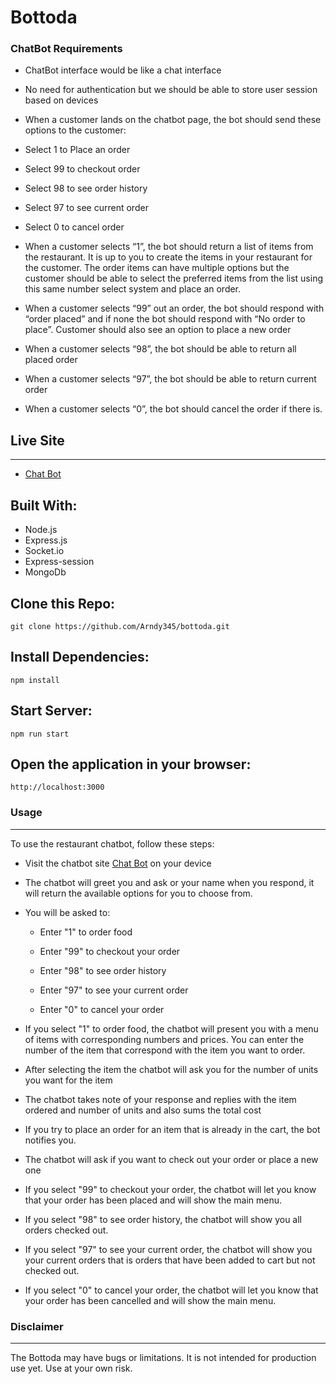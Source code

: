 # Bottoda

### ChatBot Requirements

- ChatBot interface would be like a chat interface
- No need for authentication but we should be able to store user session based on devices
- When a customer lands on the chatbot page, the bot should send these options to the customer:
- Select 1 to Place an order
- Select 99 to checkout order
- Select 98 to see order history
- Select 97 to see current order
- Select 0 to cancel order

- When a customer selects “1”, the bot should return a list of items from the restaurant. It is up to you to create the items in your restaurant for the customer. The order items can have multiple options but the customer should be able to select the preferred items from the list using this same number select system and place an order.
- When a customer selects “99” out an order, the bot should respond with “order placed” and if none the bot should respond with “No order to place”. Customer should also see an option to place a new order
- When a customer selects “98”, the bot should be able to return all placed order
- When a customer selects “97”, the bot should be able to return current order
- When a customer selects “0”, the bot should cancel the order if there is.

## Live Site

---

- [Chat Bot](https://bottoda.onrender.com/)

## Built With:

- Node.js
- Express.js
- Socket.io
- Express-session
- MongoDb

## Clone this Repo:

```
git clone https://github.com/Arndy345/bottoda.git
```

## Install Dependencies:

```
npm install
```

## Start Server:

```
npm run start
```

## Open the application in your browser:

`http://localhost:3000`

### Usage

---

To use the restaurant chatbot, follow these steps:

- Visit the chatbot site [Chat Bot](https://bottoda.onrender.com/) on your device

- The chatbot will greet you and ask or your name when you respond, it will return the available options for you to choose from.
- You will be asked to:

  - Enter "1" to order food

  - Enter "99" to checkout your order

  - Enter "98" to see order history

  - Enter "97" to see your current order

  - Enter "0" to cancel your order

- If you select "1" to order food, the chatbot will present you with a menu of items with corresponding numbers and prices. You can enter the number of the item that correspond with the item you want to order.
- After selecting the item the chatbot will ask you for the number of units you want for the item
- The chatbot takes note of your response and replies with the item ordered and number of units and also sums the total cost
- If you try to place an order for an item that is already in the cart, the bot notifies you.
- The chatbot will ask if you want to check out your order or place a new one
- If you select "99" to checkout your order, the chatbot will let you know that your order has been placed and will show the main menu.
- If you select "98" to see order history, the chatbot will show you all orders checked out.
- If you select "97" to see your current order, the chatbot will show you your current orders that is orders that have been added to cart but not checked out.
- If you select "0" to cancel your order, the chatbot will let you know that your order has been cancelled and will show the main menu.

### Disclaimer

---

The Bottoda may have bugs or limitations. It is not intended for production use yet. Use at your own risk.
